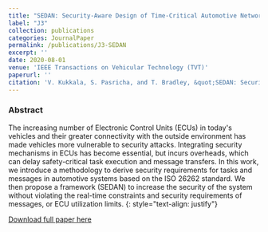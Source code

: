 ```yaml
---
title: "SEDAN: Security-Aware Design of Time-Critical Automotive Networks"
label: "J3"
collection: publications
categories: JournalPaper
permalink: /publications/J3-SEDAN
excerpt: ''
date: 2020-08-01
venue: 'IEEE Transactions on Vehicular Technology (TVT)'
paperurl: ''
citation: 'V. Kukkala, S. Pasricha, and T. Bradley, &quot;SEDAN: Security-Aware Design of Time-Critical Automotive Networks,&quot; in <i>IEEE Transaction on Vehicular Technology (TVT)</i>, Vol. 69, Iss. 8, August 2020.'
---
```


### Abstract
The increasing number of Electronic Control Units (ECUs) in today's vehicles and their greater connectivity with the outside environment has made vehicles more vulnerable to security attacks. Integrating security mechanisms in ECUs has become essential, but incurs overheads, which can delay safety-critical task execution and message transfers. In this work, we introduce a methodology to derive security requirements for tasks and messages in automotive systems based on the ISO 26262 standard. We then propose a framework (SEDAN) to increase the security of the system without violating the real-time constraints and security requirements of messages, or ECU utilization limits.
{: style="text-align: justify"}

[Download full paper here](https://ieeexplore.ieee.org/document/9106836)